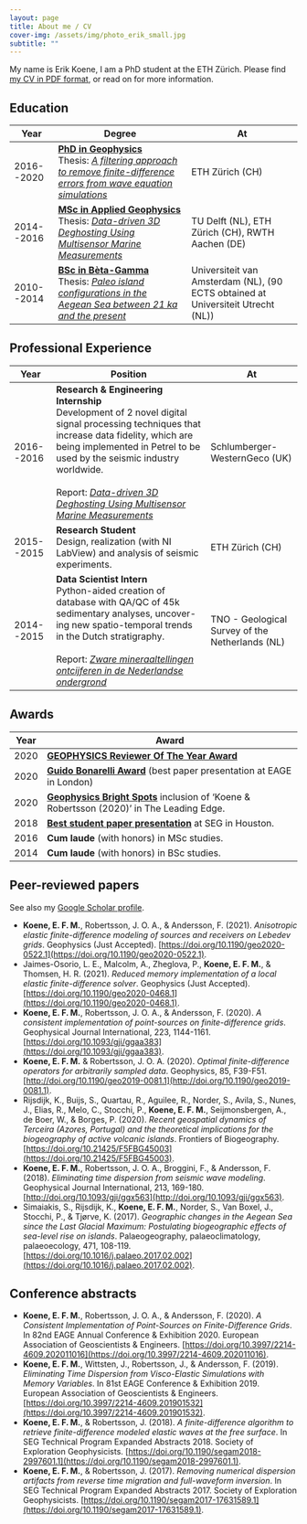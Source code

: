 ```yaml
---
layout: page
title: About me / CV
cover-img: /assets/img/photo_erik_small.jpg
subtitle: ""
---
```


My name is Erik Koene, I am a PhD student at the ETH Zürich. Please find [my CV in PDF format](/assets/docs/CV_English-2.pdf), or read on for more information.

## Education


| Year | Degree | At |
|-------|--------|---------|
| 2016--2020 | [**PhD in Geophysics**](https://eeg.ethz.ch) <br> Thesis: [*A filtering approach to remove finite-difference errors from wave equation simulations*](http://n.ethz.ch/~koenee/PhD_thesis_Koene_December_3.pdf) | ETH Zürich (CH) |
| 2014--2016 | [**MSc in Applied Geophysics**](https://idealeague.org/geophysics/) <br> Thesis: [*Data-driven 3D Deghosting Using Multisensor Marine Measurements*](/assets/docs/MSc_thesis_Koene.pdf) | TU Delft (NL), ETH Zürich (CH), RWTH Aachen (DE) |
| 2010--2014 | [**BSc in Bèta-Gamma**](https://www.uva.nl/programmas/bachelors/beta-gamma/beta-gamma.html) <br> Thesis: [*Paleo island configurations in the Aegean Sea between 21 ka and the present*](/assets/docs/BSc_thesis_Koene.pdf) | Universiteit van Amsterdam (NL), (90 ECTS obtained at Universiteit Utrecht (NL)) |

## Professional Experience

| Year | Position | At |
|-------|--------|---------|
| 2016--2016 | **Research & Engineering Internship** <br> Development of 2 novel digital signal processing techniques that increase data fidelity, which are being implemented in Petrel to be used by the seismic industry worldwide. <br><br> Report: [*Data-driven 3D Deghosting Using Multisensor Marine Measurements*](/assets/docs/MSc_thesis_Koene.pdf) | Schlumberger-WesternGeco (UK) |
| 2015--2015 | **Research Student** <br> Design, realization (with NI LabView) and analysis of seismic experiments.| ETH Zürich (CH) |
| 2014--2015 | **Data Scientist Intern** <br> Python-aided creation of database with QA/QC of 45k sedimentary analyses, uncover- ing new spatio-temporal trends in the Dutch stratigraphy. <br><br> Report: [*Zware mineraaltellingen ontcijferen in de Nederlandse ondergrond*](/assets/docs/GDN_report_Koene.pdf) | TNO - Geological Survey of the Netherlands (NL) |

## Awards

| Year | Award |
|------|-------|
| 2020 | [**GEOPHYSICS Reviewer Of The Year Award**](https://seg.org/Portals/0/SEG/About%20SEG/HOU20_HandA_Program.pdf) |
| 2020 | [**Guido Bonarelli Award**](https://www.eage.org/en/about-eage/awards/overview-awards/guido-bonarelli-award) (best paper presentation at EAGE in London) |
| 2020 | [**Geophysics Bright Spots**](https://library.seg.org/doi/10.1190/tle39070518.1) inclusion of ‘Koene & Robertsson (2020)’ in The Leading Edge. 
| 2018 | [**Best student paper presentation**](https://seg.org/News-Resources/Press-Releases/SEG-announces-2018-Honors-and-Awards-recipients) at SEG in Houston. |
| 2016 | **Cum laude** (with honors) in MSc studies. |
| 2014 | **Cum laude** (with honors) in BSc studies. |

## Peer-reviewed papers
See also my [Google Scholar profile](https://scholar.google.ch/citations?user=kO2lLJIAAAAJ&hl=en).

* **Koene, E. F. M.**, Robertsson, J. O. A., & Andersson, F. (2021). *Anisotropic elastic finite-difference modeling of sources and receivers on Lebedev grids*. Geophysics (Just Accepted). [https://doi.org/10.1190/geo2020-0522.1](https://doi.org/10.1190/geo2020-0522.1).
* Jaimes-Osorio, L. E., Malcolm, A., Zheglova, P., **Koene, E. F. M.**, & Thomsen, H. R. (2021). *Reduced memory implementation of a local elastic finite-difference solver*. Geophysics (Just Accepted). [https://doi.org/10.1190/geo2020-0468.1](https://doi.org/10.1190/geo2020-0468.1).
* **Koene, E. F. M.**, Robertsson, J. O. A., & Andersson, F. (2020). *A consistent implementation of point-sources on finite-difference grids*. Geophysical Journal International, 223, 1144-1161. [https://doi.org/10.1093/gji/ggaa383](https://doi.org/10.1093/gji/ggaa383).
* **Koene, E. F. M.** & Robertsson, J. O. A. (2020). *Optimal finite-difference operators for arbitrarily sampled data*. Geophysics, 85, F39-F51. [http://doi.org/10.1190/geo2019-0081.1](http://doi.org/10.1190/geo2019-0081.1).
* Rijsdijk, K., Buijs, S., Quartau, R., Aguilee, R., Norder, S., Avila, S., Nunes, J., Elias, R., Melo, C., Stocchi, P., **Koene, E. F. M.**, Seijmonsbergen, A., de Boer, W., & Borges, P. (2020). *Recent geospatial dynamics of Terceira (Azores, Portugal) and the theoretical implications for the biogeography of active volcanic islands*. Frontiers of Biogeography. [https://doi.org/10.21425/F5FBG45003](https://doi.org/10.21425/F5FBG45003).
* **Koene, E. F. M.**, Robertsson, J. O. A., Broggini, F., & Andersson, F. (2018). *Eliminating time dispersion from seismic wave modeling*. Geophysical Journal International, 213, 169-180. [http://doi.org/10.1093/gji/ggx563](http://doi.org/10.1093/gji/ggx563).
* Simaiakis, S., Rijsdijk, K., **Koene, E. F. M.**, Norder, S., Van Boxel, J., Stocchi, P., & Tjørve, K. (2017). *Geographic changes in the Aegean Sea since the Last Glacial Maximum: Postulating biogeographic effects of sea-level rise on islands*. Palaeogeography, palaeoclimatology, palaeoecology, 471, 108-119. [https://doi.org/10.1016/j.palaeo.2017.02.002](https://doi.org/10.1016/j.palaeo.2017.02.002).

## Conference abstracts

* **Koene, E. F. M.**, Robertsson, J. O. A., & Andersson, F. (2020). *A Consistent Implementation of Point-Sources on Finite-Difference Grids*. In 82nd EAGE Annual Conference & Exhibition 2020. European Association of Geoscientists & Engineers. [https://doi.org/10.3997/2214-4609.202011016](https://doi.org/10.3997/2214-4609.202011016).
* **Koene, E. F. M.**, Wittsten, J., Robertsson, J., & Andersson, F. (2019). *Eliminating Time Dispersion from Visco-Elastic Simulations with Memory Variables*. In 81st EAGE Conference & Exhibition 2019. European Association of Geoscientists & Engineers. [https://doi.org/10.3997/2214-4609.201901532](https://doi.org/10.3997/2214-4609.201901532).
* **Koene, E. F. M.**, & Robertsson, J. (2018). *A finite-difference algorithm to retrieve finite-difference modeled elastic waves at the free surface*. In SEG Technical Program Expanded Abstracts 2018. Society of Exploration Geophysicists. [https://doi.org/10.1190/segam2018-2997601.1](https://doi.org/10.1190/segam2018-2997601.1).
* **Koene, E. F. M.**, & Robertsson, J. (2017). *Removing numerical dispersion artifacts from reverse time migration and full-waveform inversion*. In SEG Technical Program Expanded Abstracts 2017. Society of Exploration Geophysicists. [https://doi.org/10.1190/segam2017-17631589.1](https://doi.org/10.1190/segam2017-17631589.1).
